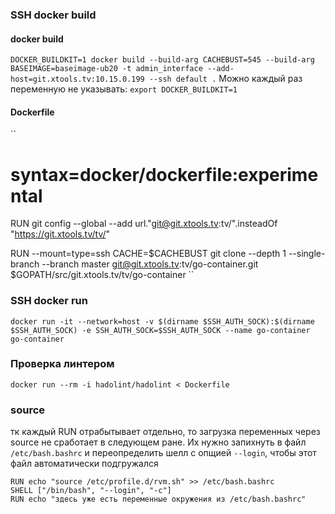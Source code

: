### SSH docker build
#### docker build
``
DOCKER_BUILDKIT=1 docker build --build-arg CACHEBUST=545 --build-arg BASEIMAGE=baseimage-ub20 -t admin_interface --add-host=git.xtools.tv:10.15.0.199 --ssh default .
``
Можно каждый раз переменную не указывать:
``
export DOCKER_BUILDKIT=1
``

#### Dockerfile
``
# syntax=docker/dockerfile:experimental
RUN git config --global --add url."git@git.xtools.tv:tv/".insteadOf "https://git.xtools.tv/tv/"

RUN --mount=type=ssh CACHE=$CACHEBUST git clone --depth 1 --single-branch --branch master git@git.xtools.tv:tv/go-container.git    $GOPATH/src/git.xtools.tv/tv/go-container
``
### SSH docker run
``
docker run -it --network=host -v $(dirname $SSH_AUTH_SOCK):$(dirname $SSH_AUTH_SOCK) -e SSH_AUTH_SOCK=$SSH_AUTH_SOCK --name go-container go-container
``

### Проверка линтером
``
docker run --rm -i hadolint/hadolint < Dockerfile
``
### source
тк каждый RUN отрабытывает отдельно, то загрузка переменных через source не сработает в следующем ране. Их нужно запихнуть в файл `/etc/bash.bashrc` и переопределить шелл с опщией `--login`, чтобы этот файл автоматически подгружался
```
RUN echo "source /etc/profile.d/rvm.sh" >> /etc/bash.bashrc
SHELL ["/bin/bash", "--login", "-c"]
RUN echo "здесь уже есть переменные окружения из /etc/bash.bashrc"
```